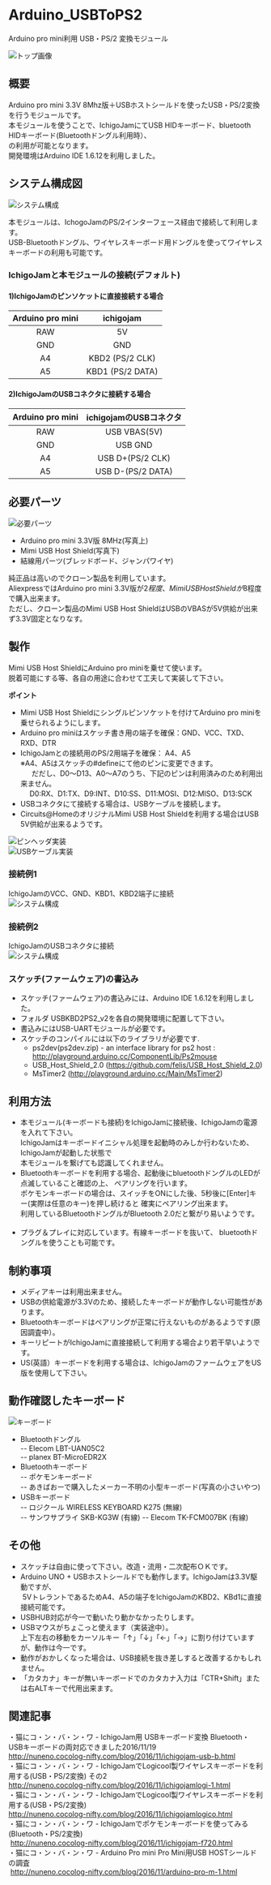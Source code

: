 # Arduino_USBToPS2
Arduino pro mini利用 USB・PS/2 変換モジュール  

![トップ画像](./img/top.jpg)  

## 概要  
Arduino pro mini 3.3V 8Mhz版＋USBホストシールドを使ったUSB・PS/2変換を行うモジュールです。  
本モジュールを使うことで、IchigoJamにてUSB HIDキーボード、bluetooth HIDキーボード(Bluetoothドングル利用時）、  
の利用が可能となります。  
開発環境はArduino IDE 1.6.12を利用しました。  

## システム構成図  
![システム構成](./img/system.png)   

本モジュールは、IchogoJamのPS/2インターフェース経由で接続して利用します。  
USB-Bluetoothドングル、ワイヤレスキーボード用ドングルを使ってワイヤレスキーボードの利用も可能です。  

### IchigoJamと本モジュールの接続(デフォルト)  
#### 1)IchigoJamのピンソケットに直接接続する場合  

Arduino pro mini|ichigojam
:--:|:--:|
RAW|5V  
GND|GND  
A4|KBD2 (PS/2 CLK)  
A5|KBD1 (PS/2 DATA)

#### 2)IchigoJamのUSBコネクタに接続する場合  
Arduino pro mini|ichigojamのUSBコネクタ
:--:|:--:|
RAW|USB VBAS(5V)  
GND|USB GND  
A4|USB D+(PS/2 CLK)
A5|USB D-(PS/2 DATA)

## 必要パーツ  

![必要パーツ](./img/board.jpg)   
- Arduino pro mini 3.3V版 8MHz(写真上)  
- Mimi USB Host Shield(写真下)  
- 結線用パーツ(ブレッドボード、ジャンパワイヤ)  


純正品は高いのでクローン製品を利用しています。  
AliexpressではArduino pro mini 3.3V版が$2程度、Mimi USB Host Shieldが$8程度で購入出来ます。  
ただし、クローン製品のMimi USB Host ShieldはUSBのVBASが5V供給が出来ず3.3V固定となりなす。  

## 製作  
Mimi USB Host ShieldにArduino pro miniを乗せて使います。  
脱着可能にする等、各自の用途に合わせて工夫して実装して下さい。  

**ポイント**
 - Mimi USB Host Shieldにシングルピンソケットを付けてArduino pro miniを乗せられるようにします。    
 - Arduino pro miniはスケッチ書き用の端子を確保：GND、VCC、TXD、RXD、DTR  
 - IchigoJamとの接続用のPS/2用端子を確保： A4、A5  
   ※A4、A5はスケッチの#defineにて他のピンに変更できます。  
  　 だだし、D0～D13、A0～A7のうち、下記のピンは利用済みのため利用出来ません。  
  　 D0:RX、D1:TX、D9:INT、D10:SS、D11:MOSI、D12:MISO、D13:SCK  
 - USBコネクタにて接続する場合は、USBケーブルを接続します。  
 - Circuits@HomeのオリジナルMimi USB Host Shieldを利用する場合はUSB 5V供給が出来るようです。  
   
![ピンヘッダ実装](./img/headpin.jpg)    
![USBケーブル実装](./img/usbwire.jpg)    

### 接続例1  
IchigoJamのVCC、GND、KBD1、KBD2端子に接続  
![システム構成](./img/ichigojam2.jpg)   

### 接続例2  
IchigoJamのUSBコネクタに接続    
![システム構成](./img/ichigojam.jpg)   

### スケッチ(ファームウェア)の書込み  
- スケッチ(ファームウェア)の書込みには、Arduino IDE 1.6.12を利用しました。  
- フォルダ USBKBD2PS2_v2を各自の開発環境に配置して下さい。  
- 書込みにはUSB-UARTモジュールが必要です。  
- スケッチのコンパイルには以下のライブラリが必要です.  
  - ps2dev(ps2dev.zip) - an interface library for ps2 host : http://playground.arduino.cc/ComponentLib/Ps2mouse  
  - USB_Host_Shield_2.0 (https://github.com/felis/USB_Host_Shield_2.0)  
  - MsTimer2 (http://playground.arduino.cc/Main/MsTimer2)  

## 利用方法  
- 本モジュール(キーボードも接続)をIchigoJamに接続後、IchigoJamの電源を入れて下さい。  
  IchigoJamはキーボードイニシャル処理を起動時のみしか行わないため、IchigoJamが起動した状態で  
  本モジュールを繋げても認識してくれません。  
- Bluetoothキーボードを利用する場合、起動後にbluetoothドングルのLEDが点滅していること確認の上、
  ペアリングを行います。  
  ポケモンキーボードの場合は、スイッチをONにした後、5秒後に[Enter]キー(実際は任意のキー)を押し続けると
  確実にペアリング出来ます。  
  利用しているBluetoothドングルがBluetooth 2.0だと繋がり易いようです。         
- プラグ＆プレイに対応しています。有線キーボードを抜いて、 bluetoothドングルを使うことも可能です。  

## 制約事項    
- メディアキーは利用出来ません。 
- USBの供給電源が3.3Vのため、接続したキーボードが動作しない可能性があります。  
- Bluetoothキーボードはペアリングが正常に行えないものがあるようです(原因調査中）。  
- キーリピートがIchigoJamに直接接続して利用する場合より若干早いようです。  
- US(英語）キーボードを利用する場合は、IchigoJamのファームウェアをUS版を使用して下さい。  

## 動作確認したキーボード  
![キーボード](./img/keyboard.jpg)   
- Bluetoothドングル  
  -- Elecom LBT-UAN05C2  
  -- planex BT-MicroEDR2X  
- Bluetoothキーボード  
  -- ポケモンキーボード  
  -- あきばおーで購入したメーカー不明の小型キーボード(写真の小さいやつ)  
- USBキーボード  
  -- ロジクール WIRELESS KEYBOARD K275 (無線)  
  -- サンワサプライ SKB-KG3W (有線) 
  -- Elecom TK-FCM007BK (有線) 

## その他  
- スケッチは自由に使って下さい。改造・流用・二次配布ＯＫです。  
- Arduino UNO + USBホストシールドでも動作します。IchigoJamは3.3V駆動ですが、  
  5VトレラントであるためA4、A5の端子をIchigoJamのKBD2、KBd1に直接接続可能です。  
- USBHUB対応が今一で動いたり動かなかったりします。  
- USBマウスがちょこっと使えます（実装途中）。  
  上下左右の移動をカーソルキー「↑」「↓」「←」「→」に割り付けていますが、動作は今一です。  
- 動作がおかしくなった場合は、USB接続を抜き差しすると改善するかもしれません。 
- 「カタカナ」キーが無いキーボードでのカタカナ入力は「CTR+Shift」または右ALTキーで代用出来ます。  

## 関連記事  
・猫にコ・ン・バ・ン・ワ  - IchigoJam用 USBキーボード変換 Bluetooth・USBキーボードの両対応できました2016/11/19    
  http://nuneno.cocolog-nifty.com/blog/2016/11/ichigojam-usb-b.html  
・猫にコ・ン・バ・ン・ワ  - IchigoJamでLogicool製ワイヤレスキーボードを利用する(USB・PS/2変換) その2  
  http://nuneno.cocolog-nifty.com/blog/2016/11/ichigojamlogi-1.html  
・猫にコ・ン・バ・ン・ワ  - IchigoJamでLogicool製ワイヤレスキーボードを利用する(USB・PS/2変換)  
  http://nuneno.cocolog-nifty.com/blog/2016/11/ichigojamlogico.html  
・猫にコ・ン・バ・ン・ワ  - IchigoJamでポケモンキーボードを使ってみる(Bluetooth・PS/2変換)  
  http://nuneno.cocolog-nifty.com/blog/2016/11/ichigojam-f720.html  
・猫にコ・ン・バ・ン・ワ  - Arduino Pro mini Pro Mini用USB HOSTシールドの調査  
  http://nuneno.cocolog-nifty.com/blog/2016/11/arduino-pro-m-1.html  
